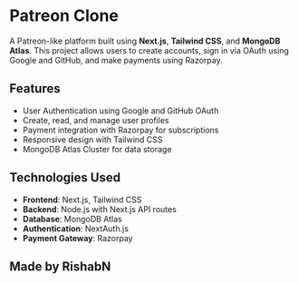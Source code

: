 # Patreon Clone

A Patreon-like platform built using **Next.js**, **Tailwind CSS**, and **MongoDB Atlas**. This project allows users to create accounts, sign in via OAuth using Google and GitHub, and make payments using Razorpay.

## Features

- User Authentication using Google and GitHub OAuth
- Create, read, and manage user profiles
- Payment integration with Razorpay for subscriptions
- Responsive design with Tailwind CSS
- MongoDB Atlas Cluster for data storage

## Technologies Used

- **Frontend**: Next.js, Tailwind CSS
- **Backend**: Node.js with Next.js API routes
- **Database**: MongoDB Atlas
- **Authentication**: NextAuth.js
- **Payment Gateway**: Razorpay

## Made by RishabN
